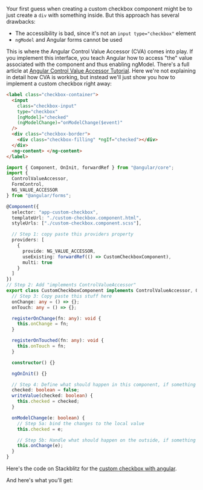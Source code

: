 Your first guess when creating a custom checkbox component might be to just create a `div` with something inside. But this approach has several drawbacks:

- The accessibility is bad, since it's not an `input type="checkbox"` element
- `ngModel` and Angular forms cannot be used

This is where the Angular Control Value Accessor (CVA) comes into play. If you implement this interface, you teach Angular how to access "the" value associated with the component and thus enabling ngModel. There's a full article at [Angular Control Value Accessor Tutorial](/articles/angular/angular-control-value-accessor-example/). Here we're not explaining in detail how CVA is working, but instead we'll just show you how to implement a custom checkbox right away:

```html
<label class="checkbox-container">
  <input
    class="checkbox-input"
    type="checkbox"
    [ngModel]="checked"
    (ngModelChange)="onModelChange($event)"
  />
  <div class="checkbox-border">
    <div class="checkbox-filling" *ngIf="checked"></div>
  </div>
  <ng-content> </ng-content>
</label>
```

```typescript
import { Component, OnInit, forwardRef } from "@angular/core";
import {
  ControlValueAccessor,
  FormControl,
  NG_VALUE_ACCESSOR
} from "@angular/forms";

@Component({
  selector: "app-custom-checkbox",
  templateUrl: "./custom-checkbox.component.html",
  styleUrls: ["./custom-checkbox.component.scss"],

  // Step 1: copy paste this providers property
  providers: [
    {
      provide: NG_VALUE_ACCESSOR,
      useExisting: forwardRef(() => CustomCheckboxComponent),
      multi: true
    }
  ]
})
// Step 2: Add "implements ControlValueAccessor"
export class CustomCheckboxComponent implements ControlValueAccessor, OnInit {
  // Step 3: Copy paste this stuff here
  onChange: any = () => {};
  onTouch: any = () => {};

  registerOnChange(fn: any): void {
    this.onChange = fn;
  }

  registerOnTouched(fn: any): void {
    this.onTouch = fn;
  }

  constructor() {}

  ngOnInit() {}

  // Step 4: Define what should happen in this component, if something changes outside
  checked: boolean = false;
  writeValue(checked: boolean) {
    this.checked = checked;
  }

  onModelChange(e: boolean) {
    // Step 5a: bind the changes to the local value
    this.checked = e;

    // Step 5b: Handle what should happen on the outside, if something changes on the inside
    this.onChange(e);
  }
}
```

Here's the code on Stackblitz for the [custom checkbox with angular](https://stackblitz.com/edit/angular-custom-checkbox-component?file=src%2Fapp%2Fcustom-checkbox%2Fcustom-checkbox.component.ts).

And here's what you'll get:

<amp-img class="app-row-img mw600"
         layout="responsive"
         width="968"
         height="1266"
         src="/assets/img/angular/custom-form-control-cva-angular.png">
</amp-img>

